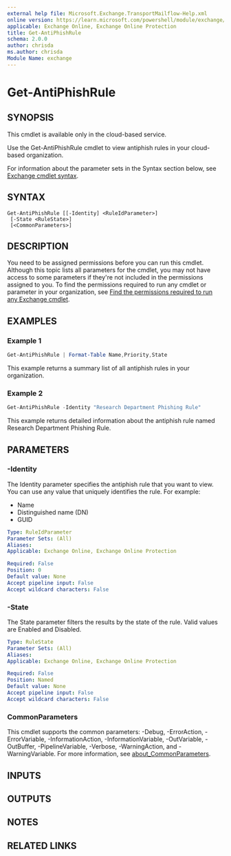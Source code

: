 ```yaml
---
external help file: Microsoft.Exchange.TransportMailflow-Help.xml
online version: https://learn.microsoft.com/powershell/module/exchange/get-antiphishrule
applicable: Exchange Online, Exchange Online Protection
title: Get-AntiPhishRule
schema: 2.0.0
author: chrisda
ms.author: chrisda
Module Name: exchange
---
```


# Get-AntiPhishRule

## SYNOPSIS
This cmdlet is available only in the cloud-based service.

Use the Get-AntiPhishRule cmdlet to view antiphish rules in your cloud-based organization.

For information about the parameter sets in the Syntax section below, see [Exchange cmdlet syntax](https://learn.microsoft.com/powershell/exchange/exchange-cmdlet-syntax).

## SYNTAX

```
Get-AntiPhishRule [[-Identity] <RuleIdParameter>]
 [-State <RuleState>]
 [<CommonParameters>]
```

## DESCRIPTION
You need to be assigned permissions before you can run this cmdlet. Although this topic lists all parameters for the cmdlet, you may not have access to some parameters if they're not included in the permissions assigned to you. To find the permissions required to run any cmdlet or parameter in your organization, see [Find the permissions required to run any Exchange cmdlet](https://learn.microsoft.com/powershell/exchange/find-exchange-cmdlet-permissions).

## EXAMPLES

### Example 1
```powershell
Get-AntiPhishRule | Format-Table Name,Priority,State
```

This example returns a summary list of all antiphish rules in your organization.

### Example 2
```powershell
Get-AntiPhishRule -Identity "Research Department Phishing Rule"
```

This example returns detailed information about the antiphish rule named Research Department Phishing Rule.

## PARAMETERS

### -Identity
The Identity parameter specifies the antiphish rule that you want to view. You can use any value that uniquely identifies the rule. For example:

- Name
- Distinguished name (DN)
- GUID

```yaml
Type: RuleIdParameter
Parameter Sets: (All)
Aliases:
Applicable: Exchange Online, Exchange Online Protection

Required: False
Position: 0
Default value: None
Accept pipeline input: False
Accept wildcard characters: False
```

### -State
The State parameter filters the results by the state of the rule. Valid values are Enabled and Disabled.

```yaml
Type: RuleState
Parameter Sets: (All)
Aliases:
Applicable: Exchange Online, Exchange Online Protection

Required: False
Position: Named
Default value: None
Accept pipeline input: False
Accept wildcard characters: False
```

### CommonParameters
This cmdlet supports the common parameters: -Debug, -ErrorAction, -ErrorVariable, -InformationAction, -InformationVariable, -OutVariable, -OutBuffer, -PipelineVariable, -Verbose, -WarningAction, and -WarningVariable. For more information, see [about_CommonParameters](https://go.microsoft.com/fwlink/p/?LinkID=113216).

## INPUTS

## OUTPUTS

## NOTES

## RELATED LINKS
